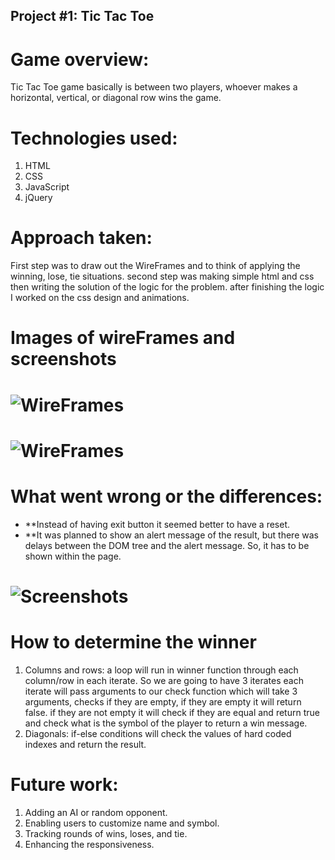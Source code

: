 ## Project #1: Tic Tac Toe
# Game overview:
Tic Tac Toe game basically is between two players, whoever makes a horizontal, vertical, or diagonal row wins the game.
# Technologies used:
1. HTML
2. CSS
3. JavaScript
4. jQuery 
# Approach taken:
First step was to draw out the WireFrames and to think of applying the winning, lose, tie situations. second step was making simple html and css then writing the solution of the logic for the problem. after finishing the logic I worked on the css design and animations.
# Images of wireFrames and screenshots
# ![WireFrames](https://i.vgy.me/tZbs06.jpg)
# ![WireFrames](https://i.vgy.me/W24zdf.jpg)

# What went wrong or the differences:
- **Instead of having exit button it seemed better to have a reset.
- **It was planned to show an alert message of the result, but there was delays between the DOM tree and the alert message. So, it has to be shown within the page.
# ![Screenshots](https://i.vgy.me/YbWicC.png)

# How to determine the winner
1. Columns and rows: a loop will run in winner function through each column/row  in each iterate. So we are going to have 3 iterates each iterate will pass arguments to our check function which will take 3 arguments, checks if they are empty, if they are empty  it will return false. if they are not empty it will check if they are equal and return true and check what is the symbol of the player to return a win message.
2. Diagonals: if-else conditions will check the values of hard coded indexes and return the result.
# Future work:
1. Adding an AI or random opponent.
2. Enabling users to customize name and symbol.
3. Tracking rounds of wins, loses, and tie.
4. Enhancing the responsiveness.
